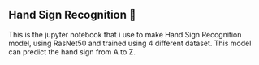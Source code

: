 ## Hand Sign Recognition :wave:

This is the jupyter notebook that i use to make Hand Sign Recognition model, using RasNet50 and trained using 4 different dataset. This model can predict the hand sign from A to Z.
